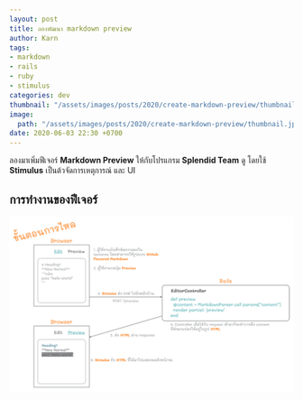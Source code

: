 ```yaml
---
layout: post
title: ลองพัฒนา markdown preview
author: Karn
tags:
- markdown
- rails
- ruby
- stimulus
categories: dev
thumbnail: "/assets/images/posts/2020/create-markdown-preview/thumbnail.jpg"
image:
  path: "/assets/images/posts/2020/create-markdown-preview/thumbnail.jpg"
date: 2020-06-03 22:30 +0700
---
```

ลองมาเพิ่มฟีเจอร์ **Markdown Preview** ให้กับโปรแกรม **Splendid Team** ดู โดยใช้ **Stimulus** เป็นต้วจัดการเหตุการณ์ และ UI
<!--more-->

## การทำงานของฟีเจอร์

![การไหล](/assets/images/posts/2020/create-markdown-preview/flow.jpg)
